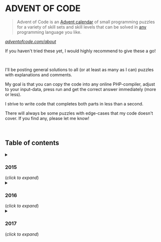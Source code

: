 # ADVENT OF CODE
> Advent of Code is an [Advent calendar](https://en.wikipedia.org/wiki/Advent_calendar) of small programming puzzles for a variety of skill sets and skill levels that can be solved in [any](https://github.com/search?q=advent+of+code) programming language you like.

*[adventofcode.com/about](https://adventofcode.com/about)*

If you haven't tried these yet, I would highly recommend to give these a go!

&nbsp;

I'll be posting general solutions to all (or at least as many as I can) puzzles with explanations and comments.

My goal is that you can copy the code into any online PHP-compiler, adjust to your input-data, press run and get the correct answer immediately (more or less).

I strive to write code that completes both parts in less than a second.

There will always be some puzzles with edge-cases that my code doesn't cover. If you find any, please let me know!

&nbsp;

## Table of contents

<details>
  <summary><h3>2015</h3> (<i>click to expand</i>)</summary>

|     SOLUTION      | PUZZLE                                                                          |
|:-----------------:|:--------------------------------------------------------------------------------|
| [01](2015/01.php) | *[Not Quite Lisp](https://adventofcode.com/2015/day/1)*                         |
| [02](2015/02.php) | *[I Was Told There Would Be No Math](https://adventofcode.com/2015/day/2)*      |
| [03](2015/03.php) | *[Perfectly Spherical Houses in a Vacuum](https://adventofcode.com/2015/day/3)* |
| [04](2015/04.php) | *[The Ideal Stocking Stuffer](https://adventofcode.com/2015/day/4)*             |
| [05](2015/05.php) | *[Doesn't He Have Intern-Elves For This?](https://adventofcode.com/2015/day/5)* |
| [06](2015/06.php) | *[Probably a Fire Hazard](https://adventofcode.com/2015/day/6)*                 |
| [07](2015/07.php) | *[Some Assembly Required](https://adventofcode.com/2015/day/7)*                 |
| [08](2015/08.php) | *[Matchsticks](https://adventofcode.com/2015/day/8)*                            |
| [09](2015/09.php) | *[All in a Single Night](https://adventofcode.com/2015/day/9)*                  |
| [10](2015/10.php) | *[Elves Look, Elves Say](https://adventofcode.com/2015/day/10)*                 |
| [11](2015/11.php) | *[Corporate Policy](https://adventofcode.com/2015/day/11)*                      |
| [12](2015/12.php) | *[JSAbacusFramework.io](https://adventofcode.com/2015/day/12)*                  |
| [13](2015/13.php) | *[Knights of the Dinner Table](https://adventofcode.com/2015/day/13)*           |
| [14](2015/14.php) | *[Reindeer Olympics](https://adventofcode.com/2015/day/14)*                     |
| [15](2015/15.php) | *[Science for Hungry People](https://adventofcode.com/2015/day/15)*             |
| [16](2015/16.php) | *[Aunt Sue](https://adventofcode.com/2015/day/16)*                              |
| [17](2015/17.php) | *[No Such Thing as Too Much](https://adventofcode.com/2015/day/17)*             |
| [18](2015/18.php) | *[Like a GIF For Your Yard](https://adventofcode.com/2015/day/18)*              |
| [19](2015/19.php) | *[Medicine for Rudolph](https://adventofcode.com/2015/day/19)*                  |
| [20](2015/20.php) | *[Infinite Elves and Infinite Houses](https://adventofcode.com/2015/day/20)*    |
| [21](2015/21.php) | *[RPG Simulator 20XX](https://adventofcode.com/2015/day/21)*                    |
| [22](2015/22.php) | *[Wizard Simulator 20XX](https://adventofcode.com/2015/day/22)*                 |
| [23](2015/23.php) | *[Opening the Turing Lock](https://adventofcode.com/2015/day/23)*               |
| [24](2015/24.php) | *[It Hangs in the Balance](https://adventofcode.com/2015/day/24)*               |
| [25](2015/25.php) | *[Let It Snow](https://adventofcode.com/2015/day/25)*                           |
</details>



<details>
  <summary><h3>2016</h3> (<i>click to expand</i>)</summary>

|     SOLUTION      | PUZZLE                                                                           |
|:-----------------:|:---------------------------------------------------------------------------------|
| [01](2016/01.php) | *[No Time for a Taxicab](https://adventofcode.com/2016/day/1)*                   |
| [02](2016/02.php) | *[Bathroom Security](https://adventofcode.com/2016/day/2)*                       |
| [03](2016/03.php) | *[Squares With Three Sides](https://adventofcode.com/2016/day/3)*                |
| [04](2016/04.php) | *[Security Through Obscurity](https://adventofcode.com/2016/day/4)*              |
| [05](2016/05.php) | *[How About a Nice Game of Chess?](https://adventofcode.com/2016/day/5)*         |
| [06](2016/06.php) | *[Signals and Noise](https://adventofcode.com/2016/day/6)*                       |
| [07](2016/07.php) | *[Internet Protocol Version 7](https://adventofcode.com/2016/day/7)*             |
| [08](2016/08.php) | *[Two-Factor Authentication](https://adventofcode.com/2016/day/8)*               |
| [09](2016/09.php) | *[Explosives in Cyberspace](https://adventofcode.com/2016/day/9)*                |
| [10](2016/10.php) | *[Balance Bots](https://adventofcode.com/2016/day/10)*                           |
| [11](2016/11.php) | *[Radioisotope Thermoelectric Generators](https://adventofcode.com/2016/day/11)* |
| [12](2016/12.php) | *[Leonardo's Monorail](https://adventofcode.com/2016/day/12)*                    |
| [13](2016/13.php) | *[A Maze of Twisty Little Cubicles](https://adventofcode.com/2016/day/13)*       |
| [14](2016/14.php) | *[One-Time Pad](https://adventofcode.com/2016/day/14)*                           |
| [15](2016/15.php) | *[Timing is Everything](https://adventofcode.com/2016/day/15)*                   |
| [16](2016/16.php) | *[Dragon Checksum](https://adventofcode.com/2016/day/16)*                        |
| [17](2016/17.php) | *[Two Steps Forward](https://adventofcode.com/2016/day/17)*                      |
| [18](2016/18.php) | *[Like a Rogue](https://adventofcode.com/2016/day/18)*                           |
| [19](2016/19.php) | *[An Elephant Named Joseph](https://adventofcode.com/2016/day/19)*               |
| [20](2016/20.php) | *[Firewall Rules](https://adventofcode.com/2016/day/20)*                         |
| [21](2016/21.php) | *[Scrambled Letters and Hash](https://adventofcode.com/2016/day/21)*             |
| [22](2016/22.php) | *[Grid Computing](https://adventofcode.com/2016/day/22)*                         |
| [23](2016/23.php) | *[Safe Cracking](https://adventofcode.com/2016/day/23)*                          |
| [24](2016/24.php) | *[Air Duct Spelunking](https://adventofcode.com/2016/day/24)*                    |
| [25](2016/25.php) | *[Clock Signal](https://adventofcode.com/2016/day/25)*                           |
</details>



<details>
  <summary><h3>2017</h3> (<i>click to expand</i>)</summary>

|     SOLUTION      | PUZZLE                                                       |
|:-----------------:|:-------------------------------------------------------------|
| [01](2017/01.php) | *[Inverse Captcha](https://adventofcode.com/2017/day/1)*     |
| [02](2017/02.php) | *[Corruption Checksum](https://adventofcode.com/2017/day/2)* |
</details>
